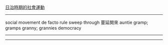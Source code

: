 [日治時期的社會運動](https://www.voicetube.com/videos/80853/37346773)

--------

social movement
de facto
rule
sweep through 蔓延開來
auntie
gramp; gramps
granny; grannies
democracy

------




------


